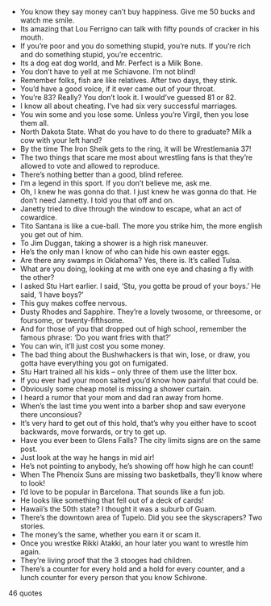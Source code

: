  - You know they say money can’t buy happiness. Give me 50 bucks and watch me smile.
 - Its amazing that Lou Ferrigno can talk with fifty pounds of cracker in his mouth.
 - If you’re poor and you do something stupid, you’re nuts. If you’re rich and do something stupid, you’re eccentric.
 - Its a dog eat dog world, and Mr. Perfect is a Milk Bone.
 - You don’t have to yell at me Schiavone. I’m not blind!
 - Remember folks, fish are like relatives. After two days, they stink.
 - You’d have a good voice, if it ever came out of your throat.
 - You’re 83? Really? You don’t look it. I would’ve guessed 81 or 82.
 - I know all about cheating. I’ve had six very successful marriages.
 - You win some and you lose some. Unless you’re Virgil, then you lose them all.
 - North Dakota State. What do you have to do there to graduate? Milk a cow with your left hand?
 - By the time The Iron Sheik gets to the ring, it will be Wrestlemania 37!
 - The two things that scare me most about wrestling fans is that they’re allowed to vote and allowed to reproduce.
 - There’s nothing better than a good, blind referee.
 - I’m a legend in this sport. If you don’t believe me, ask me.
 - Oh, I knew he was gonna do that. I just knew he was gonna do that. He don’t need Jannetty. I told you that off and on.
 - Janetty tried to dive through the window to escape, what an act of cowardice.
 - Tito Santana is like a cue-ball. The more you strike him, the more english you get out of him.
 - To Jim Duggan, taking a shower is a high risk maneuver.
 - He’s the only man I know of who can hide his own easter eggs.
 - Are there any swamps in Oklahoma? Yes, there is. It’s called Tulsa.
 - What are you doing, looking at me with one eye and chasing a fly with the other?
 - I asked Stu Hart earlier. I said, ‘Stu, you gotta be proud of your boys.’ He said, ‘I have boys?’
 - This guy makes coffee nervous.
 - Dusty Rhodes and Sapphire. They’re a lovely twosome, or threesome, or foursome, or twenty-fifthsome.
 - And for those of you that dropped out of high school, remember the famous phrase: ‘Do you want fries with that?’
 - You can win, it’ll just cost you some money.
 - The bad thing about the Bushwhackers is that win, lose, or draw, you gotta have everything you got on fumigated.
 - Stu Hart trained all his kids – only three of them use the litter box.
 - If you ever had your moon salted you’d know how painful that could be.
 - Obviously some cheap motel is missing a shower curtain.
 - I heard a rumor that your mom and dad ran away from home.
 - When’s the last time you went into a barber shop and saw everyone there unconsious?
 - It’s very hard to get out of this hold, that’s why you either have to scoot backwards, move forwards, or try to get up.
 - Have you ever been to Glens Falls? The city limits signs are on the same post.
 - Just look at the way he hangs in mid air!
 - He’s not pointing to anybody, he’s showing off how high he can count!
 - When The Phenoix Suns are missing two basketballs, they’ll know where to look!
 - I’d love to be popular in Barcelona. That sounds like a fun job.
 - He looks like something that fell out of a deck of cards!
 - Hawaii’s the 50th state? I thought it was a suburb of Guam.
 - There’s the downtown area of Tupelo. Did you see the skyscrapers? Two stories.
 - The money’s the same, whether you earn it or scam it.
 - Once you wrestke Rikki Atakki, an hour later you want to wrestle him again.
 - They’re living proof that the 3 stooges had children.
 - There’s a counter for every hold and a hold for every counter, and a lunch counter for every person that you know Schivone.

46 quotes